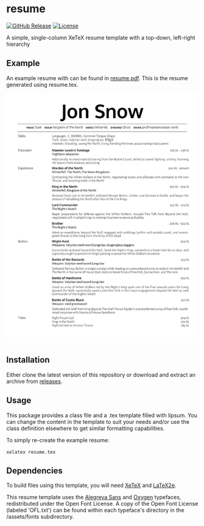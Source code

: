 # resume

[![GitHub Release](https://img.shields.io/github/tag/rajatscode/resume.svg)](https://github.com/rajatscode/resume/releases)
[![License](https://img.shields.io/github/license/rajatscode/resume.svg)](https://github.com/rajatscode/resume/blob/master/LICENSE)

A simple, single-column XeTeX resume template with a top-down, left-right
hierarchy

## Example

An example resume with can be found in
[resume.pdf](https://github.com/rajatscode/resume/blob/master/resume.pdf). This is
the resume generated using resume.tex.

![example resume](https://github.com/rajatscode/resume/blob/master/assets/images/resume.png)

## Installation

Either clone the latest version of this repository or download and extract an
archive from [releases](https://github.com/rajatscode/resume/releases).

## Usage

This package provides a class file and a .tex template filled with lipsum. You
can change the content in the template to suit your needs and/or use the class
definition elsewhere to get similar formatting capabilities.

To simply re-create the example resume:
```
xelatex resume.tex
```

## Dependencies

To build files using this template, you will need
[XeTeX](https://ctan.org/pkg/xetex?lang=en) and
[LaTeX2e](https://www.ctan.org/pkg/latex).

This resume template uses the
[Alegreya Sans](https://fonts.google.com/specimen/Alegreya+Sans?selection.family=Alegreya+Sans)
and [Oxygen](https://fonts.google.com/specimen/Oxygen?selection.family=Oxygen)
typefaces, redistributed under the Open Font License. A copy of the Open Font
License (labeled 'OFL.txt') can be found within each typeface's directory in
the /assets/fonts subdirectory.
